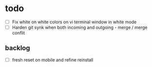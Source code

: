 # todo

- [ ] Fix white on white colors on vi terminal window in white mode
- [ ] Harden git synk when both incoming and outgoing - merge / merge conflit

## backlog

- [ ] fresh reset on mobile and refine reinstall

